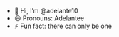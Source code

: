 - 👋 Hi, I’m @adelante10
- 😄 Pronouns: Adelantee
- ⚡ Fun fact: there can only be one

<!---
adelante10/adelante10 is a ✨ special ✨ repository because its `README.md` (this file) appears on your GitHub profile.
You can click the Preview link to take a look at your changes.
--->
